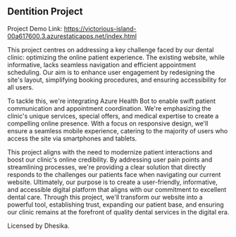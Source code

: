 ## Dentition Project ##

Project Demo Link: https://victorious-island-00a617600.3.azurestaticapps.net/index.html

This project centres on addressing a key challenge faced by our dental clinic: optimizing the online patient experience. The existing website, while informative, lacks seamless navigation and efficient appointment scheduling. Our aim is to enhance user engagement by redesigning the site's layout, simplifying booking procedures, and ensuring accessibility for all users.

To tackle this, we're integrating Azure Health Bot to enable swift patient communication and appointment coordination. We're emphasizing the clinic's unique services, special offers, and medical expertise to create a compelling online presence. With a focus on responsive design, we'll ensure a seamless mobile experience, catering to the majority of users who access the site via smartphones and tablets.

This project aligns with the need to modernize patient interactions and boost our clinic's online credibility. By addressing user pain points and streamlining processes, we're providing a clear solution that directly responds to the challenges our patients face when navigating our current website. Ultimately, our purpose is to create a user-friendly, informative, and accessible digital platform that aligns with our commitment to excellent dental care. Through this project, we'll transform our website into a powerful tool, establishing trust, expanding our patient base, and ensuring our clinic remains at the forefront of quality dental services in the digital era.

Licensed by Dhesika.
